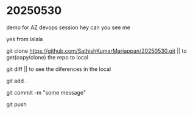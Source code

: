# 20250530
demo for AZ devops session 
hey can you see me 

yes from lalala 

git clone https://github.com/SathishKumarMariappan/20250530.git || to get(copy/clone) the repo to local 

git diff || to see the diferences in the local 

git add .

git commit -m "some message"

git push 

